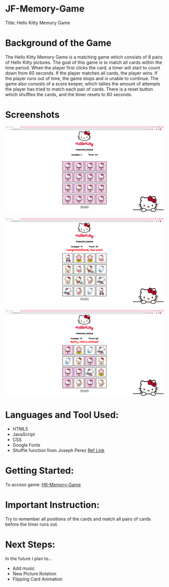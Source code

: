 # JF-Memory-Game
 Title: Hello Kitty Memory Game

# Background of the Game
The Hello Kitty Memory Game is a matching game which consists of 8 pairs of Hello Kitty pictures. The goal of this game is to match all cards within the time period. When the player first clicks the card, a timer will start to count down from 60 seconds. If the player matches all cards, the player wins. If the player runs out of time, the game stops and is unable to continue. The game also consists of a score keeper, which tallies the amount of attempts the player has tried to match each pair of cards. There is a reset button which shuffles the cards, and the timer resets to 60 seconds.


# Screenshots 
 ![Main Page](./images/HK-MainPage.png)

 ![Win Page](./images/HK-WinPage.png)

 ![Lose Page](./images/HK-LosePage.png)


# Languages and Tool Used:
* HTML5
* JavaScript
* CSS
* Google Fonts
* Shuffle function from Joseph Perez [Ref Link](https://p14.medium.com/shuffle-an-array-javascript-cbc6fa8662a0)


# Getting Started: 
To access game: [HK-Memory-Game](https://jennyyhfang.github.io/JF-Memory-Game/)

# Important Instruction:
Try to remember all positions of the cards and match all pairs of cards before the timer runs out. 


# Next Steps: 
In the future I plan to...
* Add music
* New Picture Rotation
* Flipping Card Animation 













